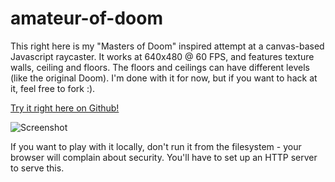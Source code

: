 amateur-of-doom
===============

This right here is my "Masters of Doom" inspired attempt at a canvas-based Javascript raycaster. It works at 640x480 @ 60 FPS, and features texture walls, ceiling and floors. The floors and ceilings can have different levels (like the original Doom). I'm done with it for now, but if you want to hack at it, feel free to fork :).

[Try it right here on Github!](http://krajzeg.github.io/amateur-of-doom)

![Screenshot](http://i.imgur.com/LZVJAMm.png)

If you want to play with it locally, don't run it from the filesystem - your browser will complain about
security. You'll have to set up an HTTP server to serve this.
